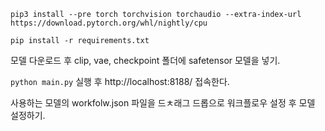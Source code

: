 
```
pip3 install --pre torch torchvision torchaudio --extra-index-url https://download.pytorch.org/whl/nightly/cpu

pip install -r requirements.txt
```

모델 다운로드 후 clip, vae, checkpoint 폴더에 safetensor 모델을 넣기.

`python main.py` 실행 후 http://localhost:8188/ 접속한다.

사용하는 모델의 workfolw.json 파일을 드ㅊ래그 드롭으로 워크플로우 설정 후 모델 설정하기.
